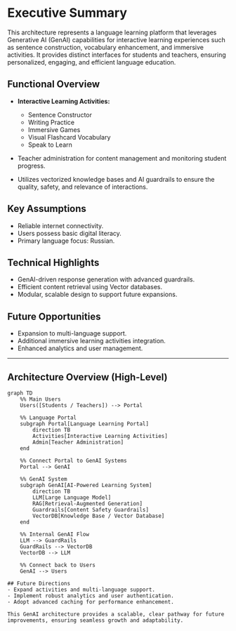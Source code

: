 # Executive Summary

This architecture represents a language learning platform that leverages Generative AI (GenAI) capabilities for interactive learning experiences such as sentence construction, vocabulary enhancement, and immersive activities. It provides distinct interfaces for students and teachers, ensuring personalized, engaging, and efficient language education.

## Functional Overview
- **Interactive Learning Activities:**
  - Sentence Constructor
  - Writing Practice
  - Immersive Games
  - Visual Flashcard Vocabulary
  - Speak to Learn

- Teacher administration for content management and monitoring student progress.
- Utilizes vectorized knowledge bases and AI guardrails to ensure the quality, safety, and relevance of interactions.

## Key Assumptions
- Reliable internet connectivity.
- Users possess basic digital literacy.
- Primary language focus: Russian.

## Technical Highlights
- GenAI-driven response generation with advanced guardrails.
- Efficient content retrieval using Vector databases.
- Modular, scalable design to support future expansions.

## Future Opportunities
- Expansion to multi-language support.
- Additional immersive learning activities integration.
- Enhanced analytics and user management.

---

## Architecture Overview (High-Level)

```mermaid
graph TD
    %% Main Users
    Users([Students / Teachers]) --> Portal

    %% Language Portal
    subgraph Portal[Language Learning Portal]
        direction TB
        Activities[Interactive Learning Activities]
        Admin[Teacher Administration]
    end

    %% Connect Portal to GenAI Systems
    Portal --> GenAI

    %% GenAI System
    subgraph GenAI[AI-Powered Learning System]
        direction TB
        LLM[Large Language Model]
        RAG[Retrieval-Augmented Generation]
        Guardrails[Content Safety Guardrails]
        VectorDB[Knowledge Base / Vector Database]
    end

    %% Internal GenAI Flow
    LLM --> GuardRails
    GuardRails --> VectorDB
    VectorDB --> LLM

    %% Connect back to Users
    GenAI --> Users

## Future Directions
- Expand activities and multi-language support.
- Implement robust analytics and user authentication.
- Adopt advanced caching for performance enhancement.

This GenAI architecture provides a scalable, clear pathway for future improvements, ensuring seamless growth and adaptability.

